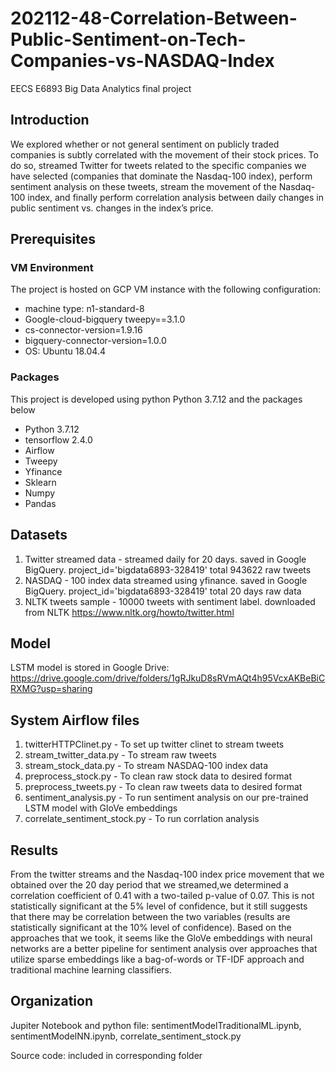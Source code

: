 # 202112-48-Correlation-Between-Public-Sentiment-on-Tech-Companies-vs-NASDAQ-Index
EECS E6893 Big Data Analytics final project

## Introduction
We explored whether or not general sentiment on publicly traded companies is subtly correlated with the movement of their stock prices. To do so, streamed Twitter for tweets related to the specific companies we have selected (companies that dominate the Nasdaq-100 index), perform sentiment analysis on these tweets, stream the movement of the Nasdaq-100 index, and finally perform correlation analysis between daily changes in public sentiment vs. changes in the index’s price. 


## Prerequisites
### VM Environment
The project is hosted on GCP VM instance with the following configuration:

 - machine type: n1-standard-8
 - Google-cloud-bigquery tweepy==3.1.0
 - cs-connector-version=1.9.16
 - bigquery-connector-version=1.0.0
 - OS: Ubuntu 18.04.4

### Packages
This project is developed using python Python 3.7.12 and the packages below

 - Python 3.7.12
 - tensorflow 2.4.0
 - Airflow
 - Tweepy
 - Yfinance
 - Sklearn
 - Numpy
 - Pandas

## Datasets

1. Twitter streamed data - streamed daily for 20 days. saved in Google BigQuery. project_id='bigdata6893-328419' total 943622 raw tweets
2. NASDAQ - 100 index data streamed using yfinance. saved in Google BigQuery. project_id='bigdata6893-328419' total 20 days raw data
3. NLTK tweets sample - 10000 tweets with sentiment label. downloaded from NLTK https://www.nltk.org/howto/twitter.html

## Model

LSTM model is stored in Google Drive: https://drive.google.com/drive/folders/1gRJkuD8sRVmAQt4h95VcxAKBeBiCRXMG?usp=sharing

## System Airflow files
1. twitterHTTPClinet.py - To set up twitter clinet to stream tweets
2. stream_twitter_data.py - To stream raw tweets
3. stream_stock_data.py - To stream NASDAQ-100 index data
4. preprocess_stock.py - To clean raw stock data to desired format
5. preprocess_tweets.py - To clean raw tweets data to desired format
6. sentiment_analysis.py - To run sentiment analysis on our pre-trained LSTM model with GloVe embeddings
7. correlate_sentiment_stock.py -  To run corrlation analysis

## Results

From the twitter streams and the Nasdaq-100 index price movement that we obtained over the 20 day period that we streamed,we determined a correlation coefficient of 0.41 with a two-tailed p-value of 0.07. This is not statistically significant at the 5% level of confidence, but it still suggests that there may be correlation between the two variables (results are statistically significant at the 10% level of confidence). Based on the approaches that we took, it seems like the GloVe embeddings with neural networks are a better pipeline for sentiment analysis over approaches that utilize sparse embeddings like a bag-of-words or TF-IDF approach and traditional machine learning classifiers.   

## Organization

Jupiter Notebook and python file: sentimentModelTraditionalML.ipynb, sentimentModelNN.ipynb, correlate_sentiment_stock.py

Source code: included in corresponding folder

